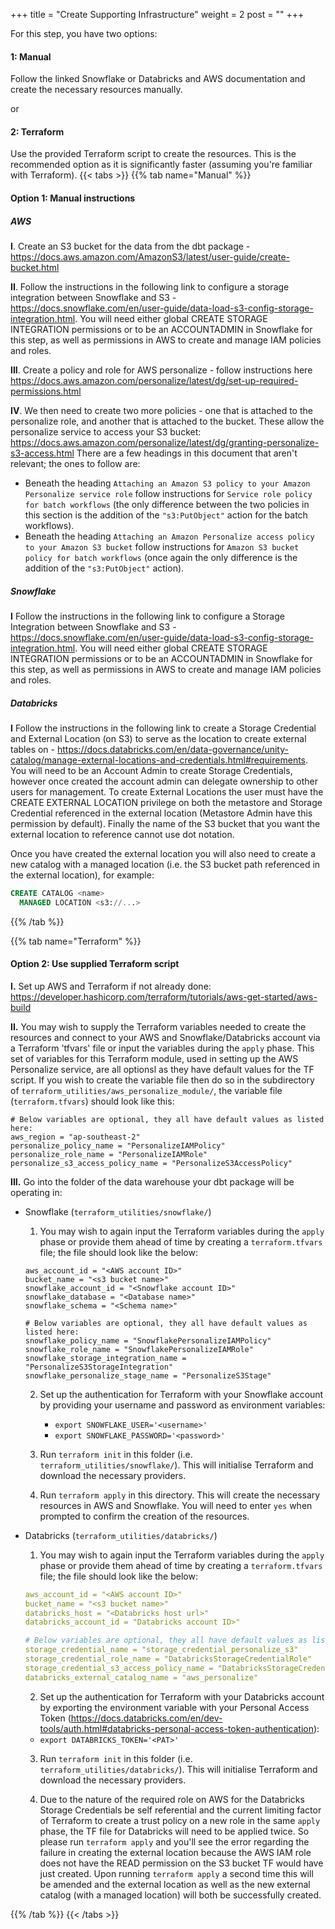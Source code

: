 +++
title = "Create Supporting Infrastructure"
weight = 2
post = ""
+++

For this step, you have two options:
#### **1:** Manual
Follow the linked Snowflake or Databricks and AWS documentation and create the necessary resources manually.

or

#### **2:** Terraform
Use the provided Terraform script to create the resources. This is the recommended option as it is significantly faster (assuming you're familiar with Terraform).
{{< tabs >}}
{{% tab name="Manual" %}}
#### Option 1: Manual instructions

##### AWS

**I**. Create an S3 bucket for the data from the dbt package - https://docs.aws.amazon.com/AmazonS3/latest/user-guide/create-bucket.html

**II**. Follow the instructions in the following link to configure a storage integration between Snowflake and S3 - https://docs.snowflake.com/en/user-guide/data-load-s3-config-storage-integration.html. You will need either global CREATE STORAGE INTEGRATION permissions or to be an ACCOUNTADMIN in Snowflake for this step, as well as permissions in AWS to create and manage IAM policies and roles. 

**III**. Create a policy and role for AWS personalize - follow instructions here https://docs.aws.amazon.com/personalize/latest/dg/set-up-required-permissions.html 

**IV**. We then need to create two more policies - one that is attached to the personalize role, and another that is attached to the bucket. These allow the personalize service to access your S3 bucket: https://docs.aws.amazon.com/personalize/latest/dg/granting-personalize-s3-access.html 
There are a few headings in this document that aren't relevant; the ones to follow are:
- Beneath the heading `Attaching an Amazon S3 policy to your Amazon Personalize service role` follow instructions for `Service role policy for batch workflows` (the only difference between the two policies in this section is the addition of the `"s3:PutObject"` action for the batch workflows).
- Beneath the heading `Attaching an Amazon Personalize access policy to your Amazon S3 bucket` follow instructions for `Amazon S3 bucket policy for batch workflows` (once again the only difference is the addition of the `"s3:PutObject"` action).

##### Snowflake

**I** Follow the instructions in the following link to configure a Storage Integration between Snowflake and S3 - https://docs.snowflake.com/en/user-guide/data-load-s3-config-storage-integration.html. You will need either global CREATE STORAGE INTEGRATION permissions or to be an ACCOUNTADMIN in Snowflake for this step, as well as permissions in AWS to create and manage IAM policies and roles.

##### Databricks

**I** Follow the instructions in the following link to create a Storage Credential and External Location (on S3) to serve as the location to create external tables on - https://docs.databricks.com/en/data-governance/unity-catalog/manage-external-locations-and-credentials.html#requirements. You will need to be an Account Admin to create Storage Credentials, however once created the account admin can delegate ownership to other users for management. To create External Locations the user must have the CREATE EXTERNAL LOCATION privilege on both the metastore and Storage Credential referenced in the external location (Metastore Admin have this permission by default). Finally the name of the S3 bucket that you want the external location to reference cannot use dot notation.

Once you have created the external location you will also need to create a new catalog with a managed location (i.e. the S3 bucket path referenced in the external location), for example:
```sql
CREATE CATALOG <name>
  MANAGED LOCATION <s3://...>
```

{{% /tab %}}

{{% tab name="Terraform" %}}
#### Option 2: Use supplied Terraform script

**I.** Set up AWS and Terraform if not already done: https://developer.hashicorp.com/terraform/tutorials/aws-get-started/aws-build

**II.** You may wish to supply the Terraform variables needed to create the resources and connect to your AWS and Snowflake/Databricks account via a Terraform 'tfvars' file or input the variables during the `apply` phase. This set of variables for this Terraform module, used in setting up the AWS Personalize service, are all optionsl as they have default values for the TF script. If you wish to create the variable file then do so in the subdirectory of `terraform_utilities/aws_personalize_module/`, the variable file (`terraform.tfvars`) should look like this:

```
# Below variables are optional, they all have default values as listed here:
aws_region = "ap-southeast-2"
personalize_policy_name = "PersonalizeIAMPolicy"
personalize_role_name = "PersonalizeIAMRole"  
personalize_s3_access_policy_name = "PersonalizeS3AccessPolicy"

```

**III.** Go into the folder of the data warehouse your dbt package will be operating in:
  - Snowflake (`terraform_utilities/snowflake/`)
    1. You may wish to again input the Terraform variables during the `apply` phase or provide them ahead of time by creating a `terraform.tfvars` file; the file should look like the below:
    ```
    aws_account_id = "<AWS account ID>"
    bucket_name = "<s3 bucket name>"
    snowflake_account_id = "<Snowflake account ID>"
    snowflake_database = "<Database name>"
    snowflake_schema = "<Schema name>"

    # Below variables are optional, they all have default values as listed here:
    snowflake_policy_name = "SnowflakePersonalizeIAMPolicy"
    snowflake_role_name = "SnowflakePersonalizeIAMRole"
    snowflake_storage_integration_name = "PersonalizeS3StorageIntegration"
    snowflake_personalize_stage_name = "PersonalizeS3Stage"
    ```
    2. Set up the authentication for Terraform with your Snowflake account by providing your username and password as environment variables:
       - `export SNOWFLAKE_USER='<username>'`
       - `export SNOWFLAKE_PASSWORD='<password>'`

    3. Run `terraform init` in this folder (i.e. `terraform_utilities/snowflake/`). This will initialise Terraform and download the necessary providers.

    4. Run `terraform apply` in this directory. This will create the necessary resources in AWS and Snowflake. You will need to enter `yes` when prompted to confirm the creation of the resources.
  
  - Databricks (`terraform_utilities/databricks/`)
    1. You may wish to again input the Terraform variables during the `apply` phase or provide them ahead of time by creating a `terraform.tfvars` file; the file should look like the below:
    ```yaml
    aws_account_id = "<AWS account ID>"
    bucket_name = "<s3 bucket name>"
    databricks_host = "<Databricks host url>"
    databricks_account_id = "Databricks account ID>"

    # Below variables are optional, they all have default values as listed here:
    storage_credential_name = "storage_credential_personalize_s3"
    storage_credential_role_name = "DatabricksStorageCredentialRole"
    storage_credential_s3_access_policy_name = "DatabricksStorageCredentialPolicy"
    databricks_external_catalog_name = "aws_personalize"
    ```
    2. Set up the authentication for Terraform with your Databricks account by exporting the environment variable with your Personal Access Token (https://docs.databricks.com/en/dev-tools/auth.html#databricks-personal-access-token-authentication):
    - `export DATABRICKS_TOKEN='<PAT>'`
  
    3. Run `terraform init` in this folder (i.e. `terraform_utilities/databricks/`). This will initialise Terraform and download the necessary providers.

    4. Due to the nature of the required role on AWS for the Databricks Storage Credentials be self referential and the current limiting factor of Terraform to create a trust policy on a new role in the same `apply` phase, the TF file for Databricks will need to be applied twice. So please run `terraform apply` and you'll see the error regarding the failure in creating the external location because the AWS IAM role does not have the READ permission on the S3 bucket TF would have just created. Upon running `terraform apply` a second time this will be amended and the external location as well as the new external catalog (with a managed location) will both be successfully created.

{{% /tab %}}
{{< /tabs >}}